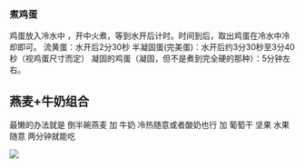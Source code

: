 ### 煮鸡蛋

鸡蛋放入冷水中 ，开中火煮，等到水开后计时。时间到后，取出鸡蛋在冷水中冷却即可。
流黄蛋：水开后2分30秒
半凝固蛋(完美蛋)：水开后约3分30秒至3分40秒（视鸡蛋尺寸而定）
凝固的鸡蛋（凝固，但不是煮到完全硬的那种）：5分钟左右。



## 燕麦+牛奶组合

最懒的办法就是 倒半碗燕麦 加 牛奶 冷热随意或者酸奶也行 加 葡萄干 坚果 水果随意 两分钟就能吃 

![](D:\Study\Framework\life\img\1582292095(1).jpg)